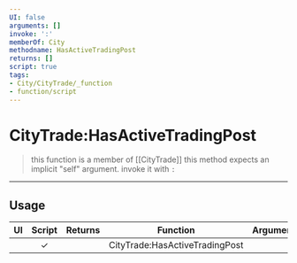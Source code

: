 ```yaml
---
UI: false
arguments: []
invoke: ':'
memberOf: City
methodname: HasActiveTradingPost
returns: []
script: true
tags:
- City/CityTrade/_function
- function/script
---
```

# CityTrade:HasActiveTradingPost
> this function is a member of [[CityTrade]]
> this method expects an implicit "self" argument. invoke it with `:`
-----
## Usage
|  UI | Script | Returns | Function | Arguments |
|:---:|:------:|-------:|:--------:|:---------|
| |✓||CityTrade:HasActiveTradingPost||
